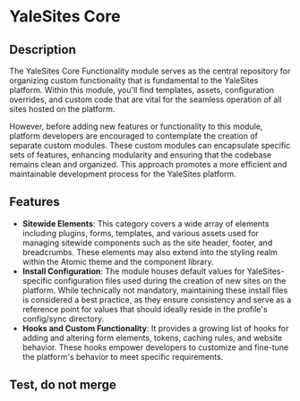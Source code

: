 # YaleSites Core

## Description
The YaleSites Core Functionality module serves as the central repository for organizing custom functionality that is fundamental to the YaleSites platform. Within this module, you'll find templates, assets, configuration overrides, and custom code that are vital for the seamless operation of all sites hosted on the platform.

However, before adding new features or functionality to this module, platform developers are encouraged to contemplate the creation of separate custom modules. These custom modules can encapsulate specific sets of features, enhancing modularity and ensuring that the codebase remains clean and organized. This approach promotes a more efficient and maintainable development process for the YaleSites platform.

## Features
- **Sitewide Elements**: This category covers a wide array of elements including plugins, forms, templates, and various assets used for managing sitewide components such as the site header, footer, and breadcrumbs. These elements may also extend into the styling realm within the Atomic theme and the component library.
- **Install Configuration**: The module houses default values for YaleSites-specific configuration files used during the creation of new sites on the platform. While technically not mandatory, maintaining these install files is considered a best practice, as they ensure consistency and serve as a reference point for values that should ideally reside in the profile's config/sync directory.
- **Hooks and Custom Functionality**: It provides a growing list of hooks for adding and altering form elements, tokens, caching rules, and website behavior. These hooks empower developers to customize and fine-tune the platform's behavior to meet specific requirements.

## Test, do not merge
